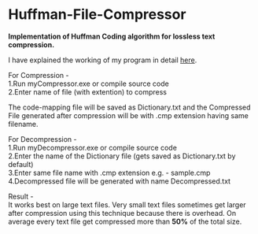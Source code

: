 # Huffman-File-Compressor
**Implementation of Huffman Coding algorithm for lossless text compression.**

I have explained the working of my program in detail [here](https://vedu2254.medium.com/implementation-of-huffman-coding-for-lossless-text-file-compression-46c6be795121).

For Compression -<br/>
1.Run myCompressor.exe or compile source code<br/>
2.Enter name of file (with extention) to compress

The code-mapping file will be saved as Dictionary.txt and the Compressed File generated after compression will be with .cmp extension having same filename.

For Decompression -<br/>
1.Run myDecompressor.exe or compile source code<br/>
2.Enter the name of the Dictionary file (gets saved as Dictionary.txt by default)<br/>
3.Enter same file name with .cmp extension e.g. - sample.cmp<br/>
4.Decompressed file will be generated with name Decompressed.txt

Result -<br/>
It works best on large text files. Very small text files sometimes get larger after compression using this technique because there is overhead. On average every text file get compressed more than **50%** of the total size.

